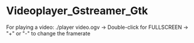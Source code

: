 # Videoplayer_Gstreamer_Gtk

For playing a video: ./player video.ogv
-> Double-click for FULLSCREEN
-> "+" or "-" to change the framerate
